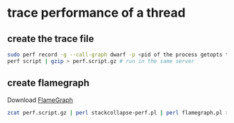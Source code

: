 # trace performance of a thread

## create the trace file 

```bash
sudo perf record -g --call-graph dwarf -p <pid of the process getopts trace>
perf script | gzip > perf.script.gz # run in the same server
```

##  create flamegraph 

Download [FlameGraph](https://github.com/brendangregg/FlameGraph)

```bash
zcat perf.script.gz | perl stackcollapse-perf.pl | perl flamegraph.pl > output.html
```
